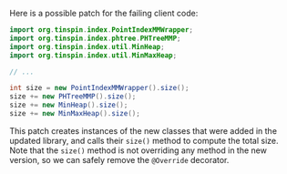 Here is a possible patch for the failing client code:

```java
import org.tinspin.index.PointIndexMMWrapper;
import org.tinspin.index.phtree.PHTreeMMP;
import org.tinspin.index.util.MinHeap;
import org.tinspin.index.util.MinMaxHeap;

// ...

int size = new PointIndexMMWrapper().size();
size += new PHTreeMMP().size();
size += new MinHeap().size();
size += new MinMaxHeap().size();
```

This patch creates instances of the new classes that were added in the updated library, and calls their `size()` method to compute the total size. Note that the `size()` method is not overriding any method in the new version, so we can safely remove the `@Override` decorator.
